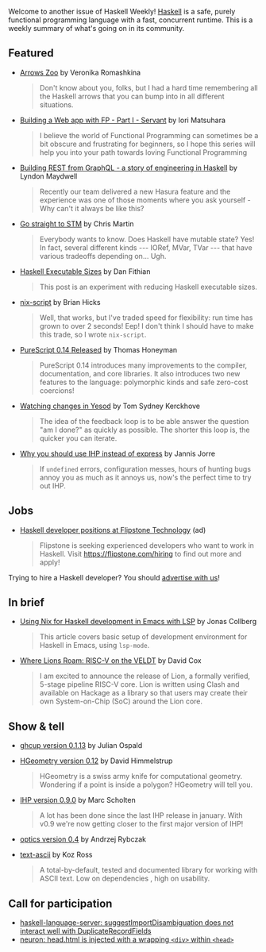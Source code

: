Welcome to another issue of Haskell Weekly!
[Haskell](https://www.haskell.org) is a safe, purely functional programming language with a fast, concurrent runtime.
This is a weekly summary of what's going on in its community.

## Featured

- [Arrows Zoo](https://kowainik.github.io/posts/arrows-zoo) by Veronika Romashkina
  > Don't know about you, folks, but I had a hard time remembering all the Haskell arrows that you can bump into in all different situations.

- [Building a Web app with FP - Part I - Servant](https://matsumonkie.fr/post/1/) by Iori Matsuhara
  > I believe the world of Functional Programming can sometimes be a bit obscure and frustrating for beginners, so I hope this series will help you into your path towards loving Functional Programming

- [Building REST from GraphQL - a story of engineering in Haskell](https://hasura.io/blog/building-rest-from-graphql-story-of-engineering-haskell/) by Lyndon Maydwell
  > Recently our team delivered a new Hasura feature and the experience was one of those moments where you ask yourself - Why can't it always be like this?

- [Go straight to STM](https://joyofhaskell.com/posts/2021-02-24-why-stm.html) by Chris Martin
  > Everybody wants to know. Does Haskell have mutable state? Yes! In fact, several different kinds --- IORef, MVar, TVar --- that have various tradeoffs depending on... Ugh.

- [Haskell Executable Sizes](https://dfithian.github.io/2021/02/28/haskell-executable-sizes.html) by Dan Fithian
  > This post is an experiment with reducing Haskell executable sizes.

- [nix-script](https://bytes.zone/posts/nix-script/) by Brian Hicks
  > Well, that works, but I've traded speed for flexibility: run time has grown to over 2 seconds! Eep! I don't think I should have to make this trade, so I wrote `nix-script`.

- [PureScript 0.14 Released](https://discourse.purescript.org/t/purescript-0-14-released/2148) by Thomas Honeyman
  > PureScript 0.14 introduces many improvements to the compiler, documentation, and core libraries. It also introduces two new features to the language: polymorphic kinds and safe zero-cost coercions!

- [Watching changes in Yesod](https://cs-syd.eu/posts/2021-02-27-watching-changes-in-yesod) by Tom Sydney Kerckhove
  > The idea of the feedback loop is to be able answer the question "am I done?" as quickly as possible. The shorter this loop is, the quicker you can iterate.

- [Why you should use IHP instead of express](https://ihp.digitallyinduced.com/ShowPost?postId=f2009021-f235-4d7e-ae9d-6309ac5f6049) by Jannis Jorre
  > If `undefined` errors, configuration messes, hours of hunting bugs annoy you as much as it annoys us, now's the perfect time to try out IHP.

## Jobs

- [Haskell developer positions at Flipstone Technology](https://flipstone.com/hiring) (ad)
  > Flipstone is seeking experienced developers who want to work in Haskell. Visit <https://flipstone.com/hiring> to find out more and apply!

Trying to hire a Haskell developer?
You should [advertise with us](https://haskellweekly.news/advertising.html)!

## In brief

- [Using Nix for Haskell development in Emacs with LSP](https://jcodev.eu/posts/using-nix-for-haskell-development-in-emacs-with-lsp/) by Jonas Collberg
  > This article covers basic setup of development environment for Haskell in Emacs, using `lsp-mode`.

- [Where Lions Roam: RISC-V on the VELDT](https://np.reddit.com/r/haskell/comments/luu4m0/where_lions_roam_riscv_on_the_veldt/) by David Cox
  > I am excited to announce the release of Lion, a formally verified, 5-stage pipeline RISC-V core. Lion is written using Clash and available on Hackage as a library so that users may create their own System-on-Chip (SoC) around the Lion core.

## Show & tell

- [ghcup version 0.1.13](https://www.reddit.com/r/haskell/comments/lsz7ml/ann_ghcup0113_release_experimental_arm_support/) by Julian Ospald

- [HGeometry version 0.12](https://np.reddit.com/r/haskell/comments/lue7y7/ann_hgeometry012/) by David Himmelstrup
  > HGeometry is a swiss army knife for computational geometry. Wondering if a point is inside a polygon? HGeometry will tell you.

- [IHP version 0.9.0](https://github.com/digitallyinduced/ihp/releases/tag/v0.9.0) by Marc Scholten
  > A lot has been done since the last IHP release in january. With v0.9 we're now getting closer to the first major version of IHP!

- [optics version 0.4](https://np.reddit.com/r/haskell/comments/lw4ojl/ann_optics04_released_with_lensesprisms_as_labels/) by Andrzej Rybczak

- [text-ascii](https://hackage.haskell.org/package/text-ascii-1.0.1) by Koz Ross
  > A total-by-default, tested and documented library for working with ASCII text. Low on dependencies , high on usability.

## Call for participation

-   [haskell-language-server: suggestImportDisambiguation does not interact well with DuplicateRecordFields](https://github.com/haskell/haskell-language-server/issues/1457)
-   [neuron: head.html is injected with a wrapping `<div>` within `<head>`](https://github.com/srid/neuron/issues/577)
